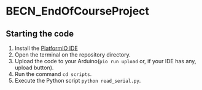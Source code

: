 # BECN_EndOfCourseProject

## Starting the code

1. Install the [PlatformIO IDE](https://platformio.org/install)
2. Open the terminal on the repository directory.
3. Upload the code to your Arduino(`pio run upload` or, if your IDE has any, upload button).
4. Run the command `cd scripts`.
5. Execute the Python script `python read_serial.py`.
